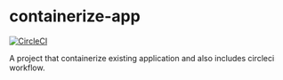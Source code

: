 # containerize-app
[![CircleCI](https://dl.circleci.com/status-badge/img/gh/therealJimoh/containerize-app/tree/main.svg?style=svg)](https://dl.circleci.com/status-badge/redirect/gh/therealJimoh/containerize-app/tree/main)


A project that containerize existing application and also includes circleci workflow.
